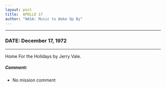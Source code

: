 ```yaml
---
layout: post
title:  APOLLO 17
author: "NASA: Music to Wake Up By"
---
```


----
### DATE: December 17, 1972
----
Home For the Holidays by Jerry Vale.

##### Comment:
* No mission comment
